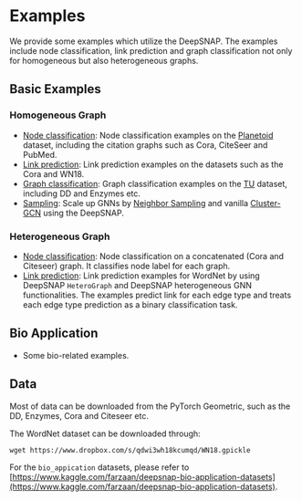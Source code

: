 # Examples

We provide some examples which utilize the DeepSNAP.
The examples include node classification, link prediction and graph classification not only for homogeneous but also heterogeneous graphs.

## Basic Examples

### Homogeneous Graph
* [Node classification](node_classification/): Node classification examples on the [Planetoid](https://arxiv.org/abs/1603.08861) dataset, including the citation graphs such as Cora, CiteSeer and PubMed.
* [Link prediction](link_prediction/): Link prediction examples on the datasets such as the Cora and WN18.
* [Graph classification](graph_classification/): Graph classification examples on the [TU](https://chrsmrrs.github.io/datasets/) dataset, including DD and Enzymes etc.
* [Sampling](sampling): Scale up GNNs by [Neighbor Sampling](https://arxiv.org/abs/1706.02216) and vanilla [Cluster-GCN](https://arxiv.org/abs/1905.07953) using the DeepSNAP.

### Heterogeneous Graph
* [Node classification](heterogeneous/node_classification.py): Node classification on a concatenated (Cora and Citeseer) graph. It classifies node label for each graph.
* [Link prediction](link_prediction_hetero): Link prediction examples for WordNet by using DeepSNAP `HeteroGraph` and DeepSNAP heterogeneous GNN functionalities. The examples predict link for each edge type and treats each edge type prediction as a binary classification task.

## Bio Application
* Some bio-related examples.

## Data
Most of data can be downloaded from the PyTorch Geometric, such as the DD, Enzymes, Cora and Citeseer etc.

The WordNet dataset can be downloaded through:
```
wget https://www.dropbox.com/s/qdwi3wh18kcumqd/WN18.gpickle
```

For the `bio_appication` datasets, please refer to [https://www.kaggle.com/farzaan/deepsnap-bio-application-datasets](https://www.kaggle.com/farzaan/deepsnap-bio-application-datasets).
